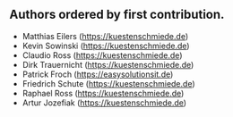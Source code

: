 ## Authors ordered by first contribution.

- Matthias Eilers (https://kuestenschmiede.de)
- Kevin Sowinski (https://kuestenschmiede.de)
- Claudio Ross (https://kuestenschmiede.de)
- Dirk Trauernicht (https://kuestenschmiede.de)
- Patrick Froch (https://easysolutionsit.de)
- Friedrich Schute (https://kuestenschmiede.de)
- Raphael Ross (https://kuestenschmiede.de)
- Artur Jozefiak (https://kuestenschmiede.de)